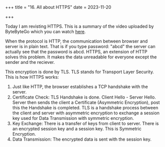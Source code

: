 +++
title = "16. All about HTTPS"
date = 2023-11-20

+++

Today I am revisting HTTPS. This is a summary of the video uploaded by ByteByteGo which you can watch [here](https://www.youtube.com/watch?v=j9QmMEWmcfo&t=67s).

When the protocol is HTTP, the communication between browser and server is in plain text. That is if you type password: "abcd" the server can actually see that the password is abcd. HTTPS, an extension of HTTP solves this problem. It makes the data unreadable for everyone except the sender and the reciever. 

This encryption is done by TLS. TLS stands for Transport Layer Security. This is how HTTPS works:

1. Just like HTTP, the browser establishes a TCP handshake with the server. 
2. Certificate Check: TLS Handshake is done. Client Hello - Server Hello. Server then sends the client a Certificate (Asymmetric Encryption), post this the Handshake is completed. TLS is a handshake process between the client and server with asymmetric encryption to exchange a session key used for Data Transmission with symmetric encryption.
3. Key Exchange: There is a transfer of keys from client to server. There is an encrypted session key and a session key. This is Symmetric Encryption.
4. Data Transmission: The encrypted data is sent with the session key.